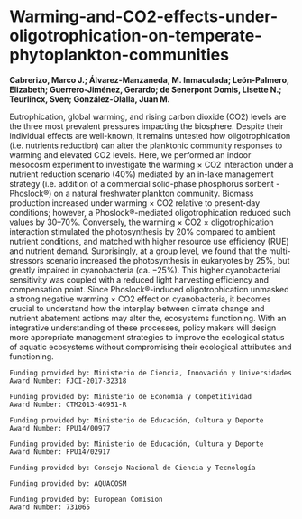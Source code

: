 # Warming-and-CO2-effects-under-oligotrophication-on-temperate-phytoplankton-communities
**Cabrerizo, Marco J.; Álvarez-Manzaneda, M. Inmaculada; León-Palmero, Elizabeth; Guerrero-Jiménez, Gerardo; de Senerpont Domis, Lisette N.; Teurlincx, Sven; González-Olalla, Juan M.**

Eutrophication, global warming, and rising carbon dioxide (CO2) levels are the three most prevalent pressures impacting the biosphere. Despite their individual effects are well-known, it remains untested how oligotrophication (i.e. nutrients reduction) can alter the planktonic community responses to warming and elevated CO2 levels. Here, we performed an indoor mesocosm experiment to investigate the warming × CO2 interaction under a nutrient reduction scenario (40%) mediated by an in-lake management strategy (i.e. addition of a commercial solid-phase phosphorus sorbent -Phoslock®) on a natural freshwater plankton community. Biomass production increased under warming × CO2 relative to present-day conditions; however, a Phoslock®-mediated oligotrophication reduced such values by 30–70%. Conversely, the warming × CO2 × oligotrophication interaction stimulated the photosynthesis by 20% compared to ambient nutrient conditions, and matched with higher resource use efficiency (RUE) and nutrient demand. Surprisingly, at a group level, we found that the multi-stressors scenario increased the photosynthesis in eukaryotes by 25%, but greatly impaired in cyanobacteria (ca. −25%). This higher cyanobacterial sensitivity was coupled with a reduced light harvesting efficiency and compensation point. Since Phoslock®-induced oligotrophication unmasked a strong negative warming × CO2 effect on cyanobacteria, it becomes crucial to understand how the interplay between climate change and nutrient abatement actions may alter the, ecosystems functioning. With an integrative understanding of these processes, policy makers will design more appropriate management strategies to improve the ecological status of aquatic ecosystems without compromising their ecological attributes and functioning.

```
Funding provided by: Ministerio de Ciencia, Innovación y Universidades
Award Number: FJCI-2017-32318

Funding provided by: Ministerio de Economía y Competitividad
Award Number: CTM2013-46951-R

Funding provided by: Ministerio de Educación, Cultura y Deporte
Award Number: FPU14/00977

Funding provided by: Ministerio de Educación, Cultura y Deporte
Award Number: FPU14/02917

Funding provided by: Consejo Nacional de Ciencia y Tecnología

Funding provided by: AQUACOSM

Funding provided by: European Comision
Award Number: 731065
```
